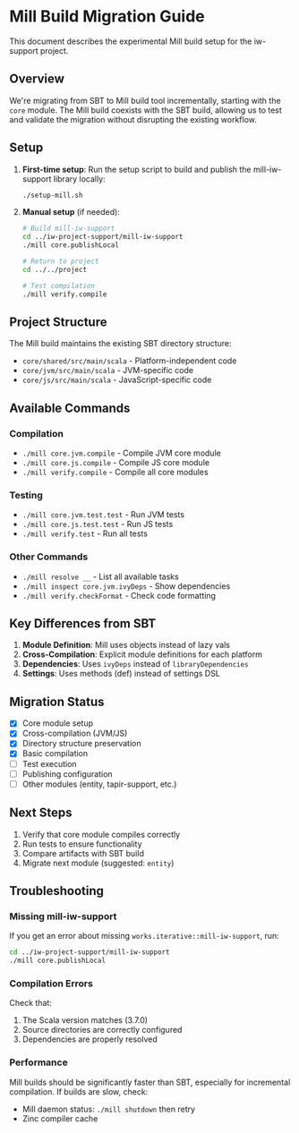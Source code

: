 # Mill Build Migration Guide

This document describes the experimental Mill build setup for the iw-support project.

## Overview

We're migrating from SBT to Mill build tool incrementally, starting with the `core` module. The Mill build coexists with the SBT build, allowing us to test and validate the migration without disrupting the existing workflow.

## Setup

1. **First-time setup**: Run the setup script to build and publish the mill-iw-support library locally:
   ```bash
   ./setup-mill.sh
   ```

2. **Manual setup** (if needed):
   ```bash
   # Build mill-iw-support
   cd ../iw-project-support/mill-iw-support
   ./mill core.publishLocal
   
   # Return to project
   cd ../../project
   
   # Test compilation
   ./mill verify.compile
   ```

## Project Structure

The Mill build maintains the existing SBT directory structure:
- `core/shared/src/main/scala` - Platform-independent code
- `core/jvm/src/main/scala` - JVM-specific code
- `core/js/src/main/scala` - JavaScript-specific code

## Available Commands

### Compilation
- `./mill core.jvm.compile` - Compile JVM core module
- `./mill core.js.compile` - Compile JS core module
- `./mill verify.compile` - Compile all core modules

### Testing
- `./mill core.jvm.test.test` - Run JVM tests
- `./mill core.js.test.test` - Run JS tests
- `./mill verify.test` - Run all tests

### Other Commands
- `./mill resolve __` - List all available tasks
- `./mill inspect core.jvm.ivyDeps` - Show dependencies
- `./mill verify.checkFormat` - Check code formatting

## Key Differences from SBT

1. **Module Definition**: Mill uses objects instead of lazy vals
2. **Cross-Compilation**: Explicit module definitions for each platform
3. **Dependencies**: Uses `ivyDeps` instead of `libraryDependencies`
4. **Settings**: Uses methods (def) instead of settings DSL

## Migration Status

- [x] Core module setup
- [x] Cross-compilation (JVM/JS)
- [x] Directory structure preservation
- [x] Basic compilation
- [ ] Test execution
- [ ] Publishing configuration
- [ ] Other modules (entity, tapir-support, etc.)

## Next Steps

1. Verify that core module compiles correctly
2. Run tests to ensure functionality
3. Compare artifacts with SBT build
4. Migrate next module (suggested: `entity`)

## Troubleshooting

### Missing mill-iw-support
If you get an error about missing `works.iterative::mill-iw-support`, run:
```bash
cd ../iw-project-support/mill-iw-support
./mill core.publishLocal
```

### Compilation Errors
Check that:
1. The Scala version matches (3.7.0)
2. Source directories are correctly configured
3. Dependencies are properly resolved

### Performance
Mill builds should be significantly faster than SBT, especially for incremental compilation. If builds are slow, check:
- Mill daemon status: `./mill shutdown` then retry
- Zinc compiler cache